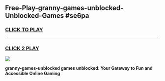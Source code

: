 
## Free-Play-granny-games-unblocked-Unblocked-Games #se6pa
<h3>
<a href="https://news.freeplayer.one?title=granny-games-unblocked&ref=8M">CLICK TO PLAY</a></h3>
<hr>

<h3>
<a href="https://news.freeplayer.one?title=granny-games-unblocked&ref=8M">CLICK 2 PLAY</a>
  
</h3>

<a href="https://news.freeplayer.one?title=granny-games-unblocked&ref=8M"><img src="https://clearcache.store/games.png"></a>


**granny-games-unblocked games unblocked: Your Gateway to Fun and Accessible Online Gaming**

